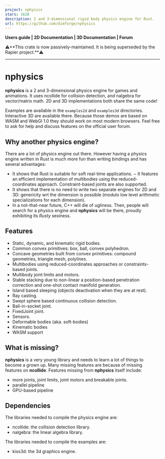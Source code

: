 ```yaml
---
project: nphysics
stars: 1628
description: 2 and 3-dimensional rigid body physics engine for Rust.
url: https://github.com/dimforge/nphysics
---
```


**Users guide | 2D Documentation | 3D Documentation | Forum**

⚠️\*\*This crate is now passively-maintained. It is being superseded by the Rapier project.\*\*⚠️

* * *

nphysics
========

**nphysics** is a 2 and 3-dimensional physics engine for games and animations. It uses ncollide for collision detection, and nalgebra for vector/matrix math. 2D and 3D implementations both share the same code!

Examples are available in the `examples2d` and `examples3d` directories. Interactive 3D are available there. Because those demos are based on WASM and WebGl 1.0 they should work on most modern browsers. Feel free to ask for help and discuss features on the official user forum.

Why another physics engine?
---------------------------

There are a lot of physics engine out there. However having a physics engine written in Rust is much more fun than writing bindings and has several advantages:

-   It shows that Rust is suitable for soft real-time applications. − It features an efficient implementation of multibodies using the reduced-coordinates approach. Constraint-based joints are also supported.
-   It shows that there is no need to write two separate engines for 2D and 3D: genericity wrt the dimension is possible (modulo low level arithmetic specializations for each dimension).
-   In a not-that-near future, C++ will die of ugliness. Then, people will search for a physics engine and **nphysics** will be there, proudly exhibiting its _Rusty_ sexiness.

Features
--------

-   Static, dynamic, and kinematic rigid bodies.
-   Common convex primitives: box, ball, convex polyhedron.
-   Concave geometries built from convex primitives: compound geometries, triangle mesh, polylines.
-   Multibodies using reduced-coordinates approaches or constraints-based joints.
-   Multibody joint limits and motors.
-   Stable stacking due to non-linear a position-based penetration correction and one-shot contact manifold generation.
-   Island based sleeping (objects deactivation when they are at rest).
-   Ray casting.
-   Swept sphere based continuous collision detection.
-   Ball-in-socket joint.
-   FixedJoint joint.
-   Sensors.
-   Deformable bodies (aka. soft-bodies)
-   Kinematic bodies
-   WASM support

What is missing?
----------------

**nphysics** is a very young library and needs to learn a lot of things to become a grown up. Many missing features are because of missing features on **ncollide**. Features missing from **nphysics** itself include:

-   more joints, joint limits, joint motors and breakable joints.
-   parallel pipeline
-   GPU-based pipeline

Dependencies
------------

The libraries needed to compile the physics engine are:

-   ncollide: the collision detection library.
-   nalgebra: the linear algebra library.

The libraries needed to compile the examples are:

-   kiss3d: the 3d graphics engine.
